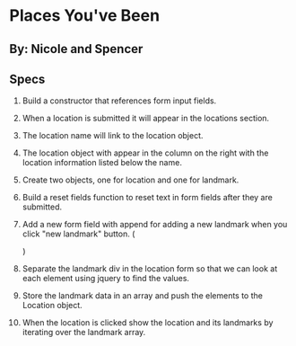 # Places You've Been

## By: Nicole and Spencer

## Specs
1. Build a constructor that references form input fields.
2. When a location is submitted it will appear in the locations section.
3. The location name will link to the location object.
4. The location object with appear in the column on the right with the location information listed below the name.

5. Create two objects, one for location and one for landmark.
6. Build a reset fields function to reset text in form fields after they are submitted.
7. Add a new form field with append for adding a new landmark when you click "new landmark" button. (<div>)
8. Separate the landmark div in the location form so that we can look at each element using jquery to find the values.
9. Store the landmark data in an array and push the elements to the Location object.
10. When the location is clicked show the location and its landmarks by iterating over the landmark array.
